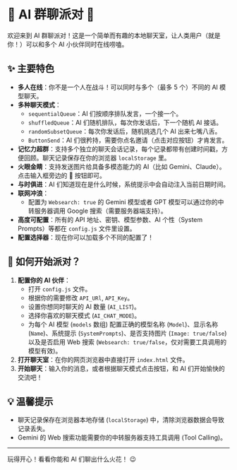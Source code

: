 # 🤖 AI 群聊派对 🎉

欢迎来到 AI 群聊派对！这是一个简单而有趣的本地聊天室，让人类用户（就是你！）可以和多个 AI 小伙伴同时在线唠嗑。

## ✨ 主要特色

*   **多人在线**：你不是一个人在战斗！可以同时与多个（最多 5 个）不同的 AI 模型聊天。
*   **多种聊天模式**：
    *   `sequentialQueue`：AI 们按顺序排队发言，一个接一个。
    *   `shuffledQueue`：AI 们随机排队，每次你发话后，下一个随机 AI 接话。
    *   `randomSubsetQueue`：每次你发话后，随机挑选几个 AI 出来七嘴八舌。
    *   `ButtonSend`：AI 们很矜持，需要你点名邀请（点击对应按钮）才肯发言。
*   **记忆力超群**：支持多个独立的聊天会话记录，每个记录都带有创建时间戳，方便回顾。聊天记录保存在你的浏览器 `localStorage` 里。
*   **火眼金睛**：支持发送图片给具备多模态能力的 AI（比如 Gemini、Claude）。点击输入框旁边的 📎 按钮即可。
*   **与时俱进**：AI 们知道现在是什么时候，系统提示中会自动注入当前日期时间。
*   **联网冲浪**：
    *   配置为 `Websearch: true` 的 Gemini 模型或者 GPT 模型可以通过你的中转服务器调用 Google 搜索（需要服务器端支持）。
*   **高度可配置**：所有的 API 地址、密钥、模型参数、AI 个性（System Prompts）等都在 `config.js` 文件里设置。
*   **配置选择器**：现在你可以加载多个不同的配置了！

## 🚀 如何开始派对？

1.  **配置你的 AI 伙伴**：
    *   打开 `config.js` 文件。
    *   根据你的需要修改 `API_URl`, `API_Key`。
    *   设置你想同时聊天的 AI 数量 (`AI_LIST`)。
    *   选择你喜欢的聊天模式 (`AI_CHAT_MODE`)。
    *   为每个 AI 模型 (`models` 数组) 配置正确的模型名称 (`Model`)、显示名称 (`Name`)、系统提示 (`SystemPrompts`)、是否支持图片 (`Image: true/false`) 以及是否启用 Web 搜索 (`Websearch: true/false`，仅对需要工具调用的模型有效)。
2.  **打开聊天室**：在你的网页浏览器中直接打开 `index.html` 文件。
3.  **开始聊天**：输入你的消息，或者根据聊天模式点击按钮，和 AI 们开始愉快的交流吧！

## 💡 温馨提示

*   聊天记录保存在浏览器本地存储 (`localStorage`) 中，清除浏览器数据会导致记录丢失。
*   Gemini 的 Web 搜索功能需要你的中转服务器支持工具调用 (Tool Calling)。

---

玩得开心！看看你能和 AI 们聊出什么火花！ 😉
